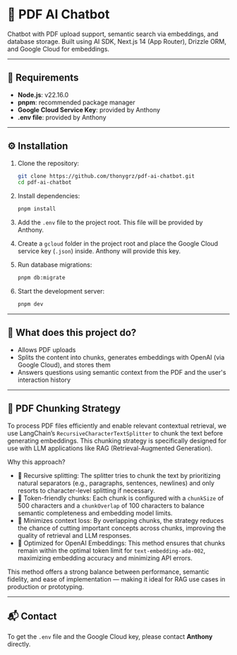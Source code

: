 # 📄 PDF AI Chatbot

Chatbot with PDF upload support, semantic search via embeddings, and database storage. Built using AI SDK, Next.js 14 (App Router), Drizzle ORM, and Google Cloud for embeddings.

---

## 🚀 Requirements

- **Node.js**: v22.16.0
- **pnpm**: recommended package manager
- **Google Cloud Service Key**: provided by Anthony
- **.env file**: provided by Anthony

---

## ⚙️ Installation

1. Clone the repository:
   ```bash
   git clone https://github.com/thonygrz/pdf-ai-chatbot.git
   cd pdf-ai-chatbot
   ```

2. Install dependencies:
   ```bash
   pnpm install
   ```

3. Add the `.env` file to the project root. This file will be provided by Anthony.

4. Create a `gcloud` folder in the project root and place the Google Cloud service key (`.json`) inside. Anthony will provide this key.

5. Run database migrations:
   ```bash
   pnpm db:migrate
   ```

6. Start the development server:
   ```bash
   pnpm dev
   ```

---

## 🧠 What does this project do?

- Allows PDF uploads
- Splits the content into chunks, generates embeddings with OpenAI (via Google Cloud), and stores them
- Answers questions using semantic context from the PDF and the user's interaction history

---

## 📄 PDF Chunking Strategy

To process PDF files efficiently and enable relevant contextual retrieval, we use LangChain’s `RecursiveCharacterTextSplitter` to chunk the text before generating embeddings. This chunking strategy is specifically designed for use with LLM applications like RAG (Retrieval-Augmented Generation).

Why this approach?

- 🔁 Recursive splitting: The splitter tries to chunk the text by prioritizing natural separators (e.g., paragraphs, sentences, newlines) and only resorts to character-level splitting if necessary.
- 📏 Token-friendly chunks: Each chunk is configured with a `chunkSize` of 500 characters and a `chunkOverlap` of 100 characters to balance semantic completeness and embedding model limits.
- 🎯 Minimizes context loss: By overlapping chunks, the strategy reduces the chance of cutting important concepts across chunks, improving the quality of retrieval and LLM responses.
- 🚀 Optimized for OpenAI Embeddings: This method ensures that chunks remain within the optimal token limit for `text-embedding-ada-002`, maximizing embedding accuracy and minimizing API errors.

This method offers a strong balance between performance, semantic fidelity, and ease of implementation — making it ideal for RAG use cases in production or prototyping.

---

## 📬 Contact

To get the `.env` file and the Google Cloud key, please contact **Anthony** directly.
